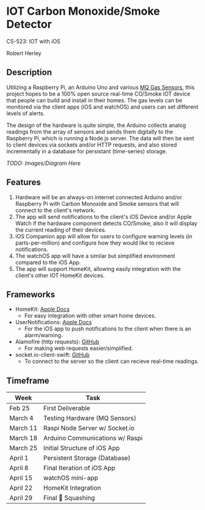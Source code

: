 # IOT Carbon Monoxide/Smoke Detector

CS-523: IOT with iOS

Robert Herley

## Description
Utilizing a Raspberry Pi, an Arduino Uno and various [MQ Gas Sensors](https://www.mysensors.org/build/gas), this project hopes to be a 100% open source real-time CO/Smoke IOT device that people can build and install in their homes. The gas levels can be monitored via the client apps (iOS and watchOS) and users can set different levels of alerts.

The design of the hardware is quite simple, the Arduino collects analog readings from the array of sensors and sends them digitally to the Raspberry Pi, which is running a Node.js server. The data will then be sent to client devices via sockets and/or HTTP requests, and also stored incrementally in a database for persistant (time-series) storage.

_TODO: Images/Diagram Here_

## Features
1. Hardware will be an always-on internet connected Arduino and/or Raspberry Pi with Carbon Monoxide and Smoke sensors that will connect to the client's network.
2. The app will send notifications to the client's iOS Device and/or Apple Watch if the hardware component detects CO/Smoke, also it will display the current reading of their devices.
3. iOS Companion app will allow for users to configure warning levels (in parts-per-million) and configure how they would like to recieve notifications.
4. The watchOS app will have a similar but simplified environment compared to the iOS App.
5. The app will support HomeKit, allowing easily integration with the client's other IOT HomeKit devices.


## Frameworks

- HomeKit: [Apple Docs](https://developer.apple.com/documentation/homekit)
	- For easy integration with other smart home devices.
- UserNotifications: [Apple Docs](https://developer.apple.com/documentation/usernotifications)
	- For the iOS app to push notifications to the client when there is an alarm/warning.
- Alamofire (http requests): [GitHub](https://github.com/Alamofire/Alamofire)
	- For making web requests easier/simplified.
- socket.io-client-swift: [GitHub](https://github.com/socketio/socket.io-client-swift)
	- To connect to the server so the client can recieve real-time readings. 	

## Timeframe

|Week|Task|
|---|---|
|Feb 25  | First Deliverable |
|March 4 | Testing Hardware (MQ Sensors) |
|March 11| Raspi Node Server w/ Socket.io |
|March 18| Arduino Communications w/ Raspi |
|March 25| Initial Structure of iOS App |
|April 1 | Persistent Storage (Database) |
|April 8 | Final Iteration of iOS App |
|April 15| watchOS mini-app |
|April 22| HomeKit Integration |
|April 29| Final 🐛 Squashing|